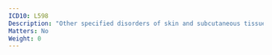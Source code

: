 ```yaml
---
ICD10: L598
Description: "Other specified disorders of skin and subcutaneous tissue related to radiation"
Matters: No
Weight: 0
---
```


